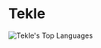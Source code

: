 # Tekle

<!--
**Taklemariam Alazar** is a ✨ _special_ ✨ repository because its `README.md` (this file) appears on your GitHub profile.

Here are some ideas to get you started:

- 🔭 I’m currently working on ...
- 🌱 I’m currently learning ...
- 👯 I’m looking to collaborate on ...
- 🤔 I’m looking for help with ...
- 💬 Ask me about ...
- 📫 How to reach me: ...
- 😄 Pronouns: ...
- ⚡ Fun fact: ...
-->


<!-- ![Anurag's GitHub stats](https://github-readme-stats.vercel.app/api?username=tek58&show_icons=true&theme=radical)

![Top Langs](https://github-readme-stats.vercel.app/api/top-langs/?username=tek58&layout=compact)

<br>
![Contribution](https://activity-graph.herokuapp.com/graph?username=tek58&theme=react-dark&hide_border=true&area=true)
<br> -->


<!-- ![Tekle's Github Stats](https://github-readme-stats.vercel.app/api?username=tek58&theme=vue-dark&show_icons=true) -->
![Tekle's Top Languages](https://github-readme-stats.vercel.app/api/top-langs/?username=tek58&theme=vue-dark&layout=compact&show_icons=true&exclude_repos=macao)
<br>
<!-- ![Contribution](https://activity-graph.herokuapp.com/graph?username=tek58&theme=react-dark&hide_border=true&area=true) -->
<br>

<!-- ![willianrod's wakatime stats](https://github-readme-stats.vercel.app/api/wakatime?username=valar) -->
